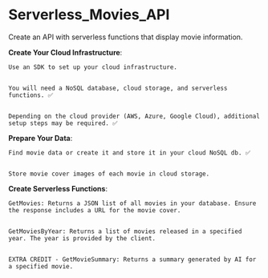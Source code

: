 # Serverless_Movies_API
Create an API with serverless functions that display movie information. 

**Create Your Cloud Infrastructure**: 

    Use an SDK to set up your cloud infrastructure.


    You will need a NoSQL database, cloud storage, and serverless functions. ✅


    Depending on the cloud provider (AWS, Azure, Google Cloud), additional setup steps may be required. ✅

    
**Prepare Your Data**:

    Find movie data or create it and store it in your cloud NoSQL db. ✅


    Store movie cover images of each movie in cloud storage. 


**Create Serverless Functions**:



    GetMovies: Returns a JSON list of all movies in your database. Ensure the response includes a URL for the movie cover.


    GetMoviesByYear: Returns a list of movies released in a specified year. The year is provided by the client.


    EXTRA CREDIT - GetMovieSummary: Returns a summary generated by AI for a specified movie.





























